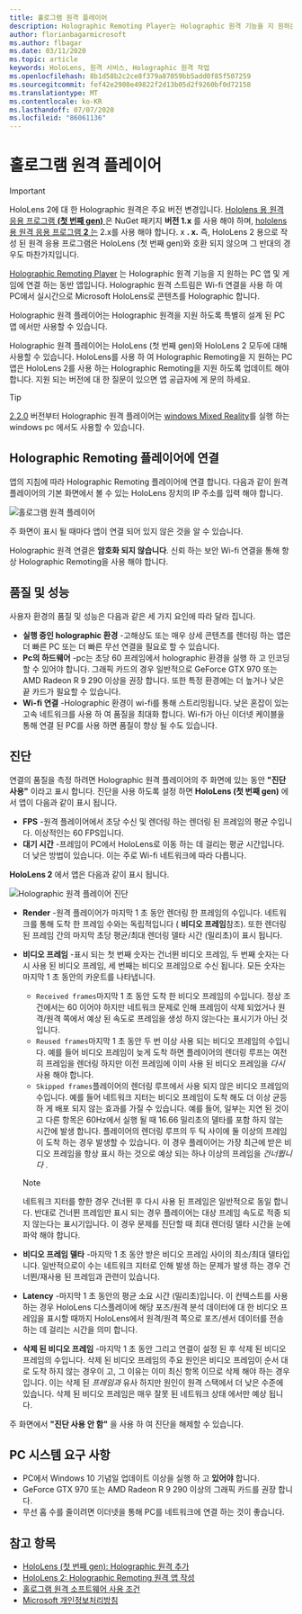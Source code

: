 ```yaml
---
title: 홀로그램 원격 플레이어
description: Holographic Remoting Player는 Holographic 원격 기능을 지 원하는 PC 앱 및 게임에 연결 하는 동반 앱입니다. Holographic 원격 스트림은 Wi-fi 연결을 사용 하 여 PC에서 실시간으로 Microsoft HoloLens로 콘텐츠를 Holographic 합니다.
author: florianbagarmicrosoft
ms.author: flbagar
ms.date: 03/11/2020
ms.topic: article
keywords: HoloLens, 원격 서비스, Holographic 원격 작업
ms.openlocfilehash: 8b1d58b2c2ce8f379a87059bb5add0f85f507259
ms.sourcegitcommit: fef42e2908e49822f2d13b05d2f9260bf0d72158
ms.translationtype: MT
ms.contentlocale: ko-KR
ms.lasthandoff: 07/07/2020
ms.locfileid: "86061136"
---
```

# <a name="holographic-remoting-player"></a>홀로그램 원격 플레이어

>[!IMPORTANT]
>HoloLens 2에 대 한 Holographic 원격은 주요 버전 변경입니다. [Hololens 용 원격 응용 프로그램 **(첫 번째 gen)** ](add-holographic-remoting.md) 은 NuGet 패키지 **버전 1.x** 를 사용 해야 하며, [hololens 용 원격 응용 프로그램 **2** 는](holographic-remoting-create-host.md) 2.x를 사용 해야 합니다. x **. x.** 즉, HoloLens 2 용으로 작성 된 원격 응용 프로그램은 HoloLens (첫 번째 gen)와 호환 되지 않으며 그 반대의 경우도 마찬가지입니다.

[Holographic Remoting Player](https://www.microsoft.com/p/holographic-remoting-player/9nblggh4sv40) 는 Holographic 원격 기능을 지 원하는 PC 앱 및 게임에 연결 하는 동반 앱입니다. Holographic 원격 스트림은 Wi-fi 연결을 사용 하 여 PC에서 실시간으로 Microsoft HoloLens로 콘텐츠를 Holographic 합니다.

Holographic 원격 플레이어는 Holographic 원격을 지원 하도록 특별히 설계 된 PC 앱 에서만 사용할 수 있습니다.

Holographic 원격 플레이어는 HoloLens (첫 번째 gen)와 HoloLens 2 모두에 대해 사용할 수 있습니다.  HoloLens를 사용 하 여 Holographic Remoting을 지 원하는 PC 앱은 HoloLens 2를 사용 하는 Holographic Remoting을 지원 하도록 업데이트 해야 합니다. 지원 되는 버전에 대 한 질문이 있으면 앱 공급자에 게 문의 하세요.

>[!TIP]
>[2.2.0](holographic-remoting-version-history.md#v2.2.0) 버전부터 Holographic 원격 플레이어는 [windows Mixed Reality](navigating-the-windows-mixed-reality-home.md)를 실행 하는 windows pc 에서도 사용할 수 있습니다.

## <a name="connecting-to-the-holographic-remoting-player"></a>Holographic Remoting 플레이어에 연결

앱의 지침에 따라 Holographic Remoting 플레이어에 연결 합니다. 다음과 같이 원격 플레이어의 기본 화면에서 볼 수 있는 HoloLens 장치의 IP 주소를 입력 해야 합니다.

![홀로그램 원격 플레이어](images/holographicremotingplayer.png)

주 화면이 표시 될 때마다 앱이 연결 되어 있지 않은 것을 알 수 있습니다.

Holographic 원격 연결은 **암호화 되지 않습니다**. 신뢰 하는 보안 Wi-fi 연결을 통해 항상 Holographic Remoting을 사용 해야 합니다.

## <a name="quality-and-performance"></a>품질 및 성능

사용자 환경의 품질 및 성능은 다음과 같은 세 가지 요인에 따라 달라 집니다.
* **실행 중인 holographic 환경** -고해상도 또는 매우 상세 콘텐츠를 렌더링 하는 앱은 더 빠른 PC 또는 더 빠른 무선 연결을 필요로 할 수 있습니다.
* **Pc의 하드웨어** -pc는 초당 60 프레임에서 holographic 환경을 실행 하 고 인코딩할 수 있어야 합니다. 그래픽 카드의 경우 일반적으로 GeForce GTX 970 또는 AMD Radeon R 9 290 이상을 권장 합니다. 또한 특정 환경에는 더 높거나 낮은 끝 카드가 필요할 수 있습니다.
* **Wi-fi 연결** -Holographic 환경이 wi-fi를 통해 스트리밍됩니다. 낮은 혼잡이 있는 고속 네트워크를 사용 하 여 품질을 최대화 합니다. Wi-fi가 아닌 이더넷 케이블을 통해 연결 된 PC를 사용 하면 품질이 향상 될 수도 있습니다.

## <a name="diagnostics"></a>진단

연결의 품질을 측정 하려면 Holographic 원격 플레이어의 주 화면에 있는 동안 **"진단 사용"** 이라고 표시 합니다. 진단을 사용 하도록 설정 하면 **HoloLens (첫 번째 gen)** 에서 앱이 다음과 같이 표시 됩니다.

* **FPS** -원격 플레이어에서 초당 수신 및 렌더링 하는 렌더링 된 프레임의 평균 수입니다. 이상적인는 60 FPS입니다.
* **대기 시간** -프레임이 PC에서 HoloLens로 이동 하는 데 걸리는 평균 시간입니다. 더 낮은 방법이 있습니다. 이는 주로 Wi-fi 네트워크에 따라 다릅니다.

**HoloLens 2** 에서 앱은 다음과 같이 표시 됩니다.

![Holographic 원격 플레이어 진단](images/holographicremotingplayer-diag.png)

* **Render** -원격 플레이어가 마지막 1 초 동안 렌더링 한 프레임의 수입니다. 네트워크를 통해 도착 한 프레임 수와는 독립적입니다 ( **비디오 프레임**참조). 또한 렌더링 된 프레임 간의 마지막 초당 평균/최대 렌더링 델타 시간 (밀리초)이 표시 됩니다.

* **비디오 프레임** -표시 되는 첫 번째 숫자는 건너뛴 비디오 프레임, 두 번째 숫자는 다시 사용 된 비디오 프레임, 세 번째는 비디오 프레임으로 수신 됩니다. 모든 숫자는 마지막 1 초 동안의 카운트를 나타냅니다.
    * ```Received frames```마지막 1 초 동안 도착 한 비디오 프레임의 수입니다. 정상 조건에서는 60 이어야 하지만 네트워크 문제로 인해 프레임이 삭제 되었거나 원격/원격 쪽에서 예상 된 속도로 프레임을 생성 하지 않는다는 표시기가 아닌 것입니다.
    * ```Reused frames```마지막 1 초 동안 두 번 이상 사용 되는 비디오 프레임의 수입니다. 예를 들어 비디오 프레임이 늦게 도착 하면 플레이어의 렌더링 루프는 여전히 프레임을 렌더링 하지만 이전 프레임에 이미 사용 된 비디오 프레임을 *다시* 사용 해야 합니다.
    * ```Skipped frames```플레이어의 렌더링 루프에서 사용 되지 않은 비디오 프레임의 수입니다. 예를 들어 네트워크 지터는 비디오 프레임이 도착 해도 더 이상 균등 하 게 배포 되지 않는 효과를 가질 수 있습니다. 예를 들어, 일부는 지연 된 것이 고 다른 항목은 60Hz에서 실행 될 때 16.66 밀리초의 델타를 포함 하지 않는 시간에 발생 합니다. 플레이어의 렌더링 루프의 두 틱 사이에 둘 이상의 프레임이 도착 하는 경우 발생할 수 있습니다. 이 경우 플레이어는 가장 최근에 받은 비디오 프레임을 항상 표시 하는 것으로 예상 되는 하나 이상의 프레임을 *건너뜁니다* .

    >[!NOTE]
    >네트워크 지터를 향한 경우 건너뛴 후 다시 사용 된 프레임은 일반적으로 동일 합니다. 반대로 건너뛴 프레임만 표시 되는 경우 플레이어는 대상 프레임 속도로 적중 되지 않는다는 표시기입니다. 이 경우 문제를 진단할 때 최대 렌더링 델타 시간을 눈에 파악 해야 합니다.

* **비디오 프레임 델타** -마지막 1 초 동안 받은 비디오 프레임 사이의 최소/최대 델타입니다. 일반적으로이 수는 네트워크 지터로 인해 발생 하는 문제가 발생 하는 경우 건너뛴/재사용 된 프레임과 관련이 있습니다.
* **Latency** -마지막 1 초 동안의 평균 소요 시간 (밀리초)입니다. 이 컨텍스트를 사용 하는 경우 HoloLens 디스플레이에 해당 포즈/원격 분석 데이터에 대 한 비디오 프레임을 표시할 때까지 HoloLens에서 원격/원격 쪽으로 포즈/센서 데이터를 전송 하는 데 걸리는 시간을 의미 합니다.
* **삭제 된 비디오 프레임** -마지막 1 초 동안 그리고 연결이 설정 된 후 삭제 된 비디오 프레임의 수입니다. 삭제 된 비디오 프레임의 주요 원인은 비디오 프레임이 순서 대로 도착 하지 않는 경우이 고, 그 이유는 이미 최신 항목 이므로 삭제 해야 하는 경우입니다. 이는 삭제 된 *프레임과* 유사 하지만 원인이 원격 스택에서 더 낮은 수준에 있습니다. 삭제 된 비디오 프레임은 매우 잘못 된 네트워크 상태 에서만 예상 됩니다.



주 화면에서 **"진단 사용 안 함"** 을 사용 하 여 진단을 해제할 수 있습니다.

## <a name="pc-system-requirements"></a>PC 시스템 요구 사항
* PC에서 Windows 10 기념일 업데이트 이상을 실행 하 고 **있어야** 합니다.
* GeForce GTX 970 또는 AMD Radeon R 9 290 이상의 그래픽 카드를 권장 합니다.
* 무선 홉 수를 줄이려면 이더넷을 통해 PC를 네트워크에 연결 하는 것이 좋습니다.

## <a name="see-also"></a>참고 항목
* [HoloLens (첫 번째 gen): Holographic 원격 추가](add-holographic-remoting.md)
* [HoloLens 2: Holographic Remoting 원격 앱 작성](holographic-remoting-create-host.md)
* [홀로그램 원격 소프트웨어 사용 조건](https://docs.microsoft.com//legal/mixed-reality/microsoft-holographic-remoting-software-license-terms)
* [Microsoft 개인정보처리방침](https://go.microsoft.com/fwlink/?LinkId=521839)
